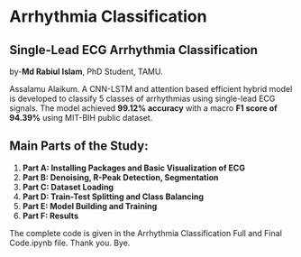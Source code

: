 # Arrhythmia Classification
## Single-Lead ECG Arrhythmia Classification
by-**Md Rabiul Islam**, PhD Student, TAMU.


Assalamu Alaikum. A CNN-LSTM and attention based efficient hybrid model is developed to classify 5 classes of arrhythmias using single-lead ECG signals. The model achieved **99.12% accuracy** with a macro **F1 score of 94.39%** using MIT-BIH public dataset. 

## **Main Parts of the Study:** 

1.   **Part A: Installing Packages and Basic Visualization of ECG**
2.   **Part B: Denoising, R-Peak Detection, Segmentation**
3.   **Part C: Dataset Loading**
4.   **Part D: Train-Test Splitting and Class Balancing**
5.   **Part E: Model Building and Training**
6.   **Part F: Results**


The complete code is given in the Arrhythmia Classification Full and Final Code.ipynb file. Thank you. Bye.
